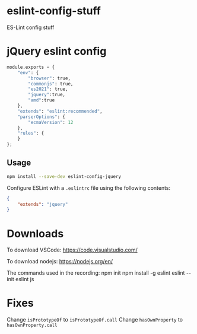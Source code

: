 # eslint-config-stuff
ES-Lint config stuff

# jQuery eslint config
```python
module.exports = {
    "env": {
        "browser": true,
        "commonjs": true,
        "es2021": true,
        "jquery":true,
        "amd":true
    },
    "extends": "eslint:recommended",
    "parserOptions": {
        "ecmaVersion": 12
    },
    "rules": {
    }
};
```

## Usage

```sh
npm install --save-dev eslint-config-jquery
```

Configure ESLint with a `.eslintrc` file using the following contents:
```json
{
	"extends": "jquery"
}
```

# Downloads
To download VSCode:
https://code.visualstudio.com/

To download nodejs:
https://nodejs.org/en/

The commands used in the recording:
npm init
npm install -g eslint
eslint --init
eslint js

# Fixes
Change `isPrototypeOf` to `isPrototypeOf.call`
Change `hasOwnProperty` to `hasOwnProperty.call`
